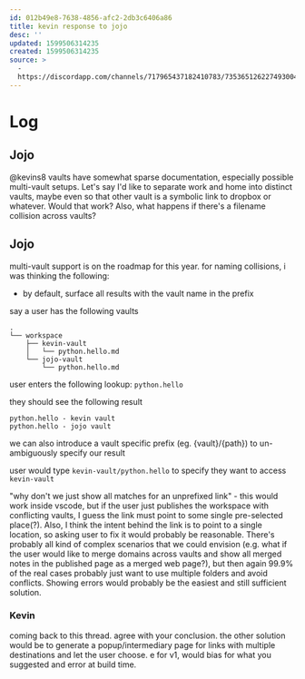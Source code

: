 ```yaml
---
id: 012b49e8-7638-4856-afc2-2db3c6406a86
title: kevin response to jojo
desc: ''
updated: 1599506314235
created: 1599506314235
source: >
  -
  https://discordapp.com/channels/717965437182410783/735365126227493004/752606691518054450
---
```


# Log

## Jojo
@kevins8 vaults have somewhat sparse documentation, especially possible multi-vault setups. Let's say I'd like to separate work and home into distinct vaults, maybe even so that other vault is a symbolic link to dropbox or whatever. Would that work? Also, what happens if there's a filename collision across vaults?

## Jojo

multi-vault support is on the roadmap for this year. for naming collisions, i was thinking the following:
- by default, surface all results with the vault name in the prefix

say a user has the following vaults
```
.
└── workspace
    ├── kevin-vault
    │   └── python.hello.md
    └── jojo-vault
        └── python.hello.md
```

user enters the following lookup: `python.hello`

they should see the following result
```
python.hello - kevin vault
python.hello - jojo vault
```

we can also introduce a vault specific prefix (eg. {vault}/{path}) to un-ambiguously specify our result

user would type `kevin-vault/python.hello` to specify they want to access `kevin-vault`


"why don't we just show all matches for an unprefixed link" - this would work inside vscode, but if the user just publishes the workspace with conflicting vaults, I guess the link must point to some single pre-selected place(?). Also, I think the intent behind the link is to point to a single location, so asking user to fix it would probably be reasonable.
There's probably all kind of complex scenarios that we could envision (e.g. what if the user would like to merge domains across vaults and show all merged notes in the published page as a merged web page?), but then again 99.9% of the real cases probably just want to use multiple folders and avoid conflicts. Showing errors would probably be the easiest and still sufficient solution.

### Kevin

coming back to this thread. agree with your conclusion. the other solution would be to generate a popup/intermediary page for links with multiple destinations and let the user choose.
e
for v1, would bias for what you suggested and error at build time. 